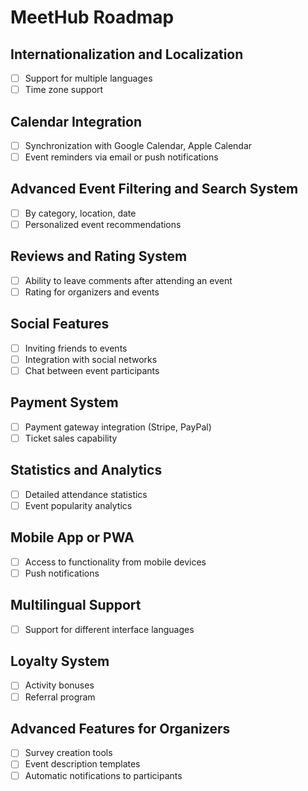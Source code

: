 # MeetHub Roadmap

## Internationalization and Localization

- [ ] Support for multiple languages
- [ ] Time zone support

## Calendar Integration

- [ ] Synchronization with Google Calendar, Apple Calendar
- [ ] Event reminders via email or push notifications

## Advanced Event Filtering and Search System

- [ ] By category, location, date
- [ ] Personalized event recommendations

## Reviews and Rating System

- [ ] Ability to leave comments after attending an event
- [ ] Rating for organizers and events

## Social Features

- [ ] Inviting friends to events
- [ ] Integration with social networks
- [ ] Chat between event participants

## Payment System

- [ ] Payment gateway integration (Stripe, PayPal)
- [ ] Ticket sales capability

## Statistics and Analytics

- [ ] Detailed attendance statistics
- [ ] Event popularity analytics

## Mobile App or PWA

- [ ] Access to functionality from mobile devices
- [ ] Push notifications

## Multilingual Support

- [ ] Support for different interface languages

## Loyalty System

- [ ] Activity bonuses
- [ ] Referral program

## Advanced Features for Organizers

- [ ] Survey creation tools
- [ ] Event description templates
- [ ] Automatic notifications to participants
